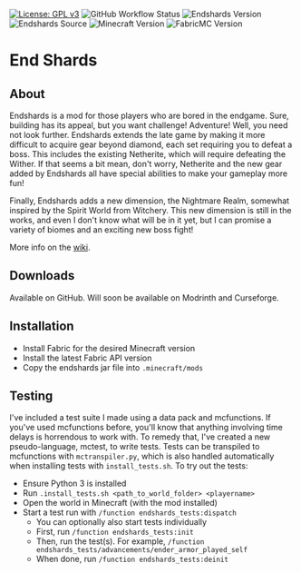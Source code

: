 [![License: GPL v3](https://img.shields.io/badge/License-GPL%20v3-blue.svg)](https://www.gnu.org/licenses/gpl-3.0)
![GitHub Workflow Status](https://img.shields.io/github/workflow/status/asd1o1/endshards/build)
![Endshards Version](https://img.shields.io/github/v/release/asd1o1/endshards?include_prereleases)
![Endshards Source](https://img.shields.io/badge/source-v0.2.5-orange)
![Minecraft Version](https://img.shields.io/badge/Minecraft-1.19.0-blue)
![FabricMC Version](https://img.shields.io/badge/FabricMC-0.56.0%2B1.19.0-blue)
# End Shards
## About
Endshards is a mod for those players who are bored in the endgame.
Sure, building has its appeal, but you want challenge! Adventure!
Well, you need not look further. Endshards extends the late game by
making it more difficult to acquire gear beyond diamond, each set
requiring you to defeat a boss. This includes the existing Netherite,
which will require defeating the Wither. If that seems a bit mean,
don't worry, Netherite and the new gear added by Endshards all have
special abilities to make your gameplay more fun!

Finally, Endshards adds a new dimension, the Nightmare Realm, somewhat
inspired by the Spirit World from Witchery. This new dimension is still
in the works, and even I don't know what will be in it yet, but I can promise
a variety of biomes and an exciting new boss fight!

More info on the [wiki](https://github.com/asd1o1/endshards/wiki).

## Downloads
Available on GitHub. Will soon be available on Modrinth and Curseforge.

## Installation
 - Install Fabric for the desired Minecraft version
 - Install the latest Fabric API version
 - Copy the endshards jar file into `.minecraft/mods`

## Testing
I've included a test suite I made using a data pack and mcfunctions. If you've used mcfunctions before,
you'll know that anything involving time delays is horrendous to work with. To remedy that, I've created
a new pseudo-language, mctest, to write tests. Tests can be transpiled to mcfunctions with `mctranspiler.py`,
which is also handled automatically when installing tests with `install_tests.sh`. To try out the tests:
 - Ensure Python 3 is installed
 - Run `.install_tests.sh <path_to_world_folder> <playername>`
 - Open the world in Minecraft (with the mod installed)
 - Start a test run with `/function endshards_tests:dispatch`
   - You can optionally also start tests individually
   - First, run `/function endshards_tests:init`
   - Then, run the test(s). For example, `/function endshards_tests/advancements/ender_armor_played_self`
   - When done, run `/function endshards_tests:deinit`